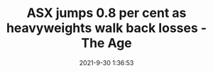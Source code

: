 ---
"title": "ASX jumps 0.8 per cent as heavyweights walk back losses - The Age"
"date": "2021-9-30 1:36:53"
"feed_name": "GOOGLENEWSINDUSTRIAL"
"feed_website": "https://news.google.com/search?q=industrial%2Bincident&hl=en-US&gl=US&ceid=US:en"
"feed_rss": "https://news.google.com/rss/search?q=industrial%2Bincident&hl=en-US&gl=US&ceid=US:en"
"link": "https://www.theage.com.au/business/markets/asx-set-for-brighter-start-wall-street-wobbly-20210930-p58vyq.html"
"source": "{'href': 'https://www.theage.com.au', 'title': 'The Age'}"
"file": "_posts/2021-1-1-6191175506c67cb36c5e70548f34b8298d19531b.md"
"accident": "1"
"drilling": "0"
"dead": "0"
"injured": "0"
"arrested": "0"
"where": "unknown site"
"causes": "unknown"
"place": "unknown place"
---